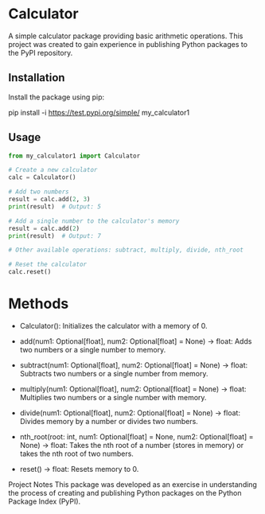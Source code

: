 # Calculator

A simple calculator package providing basic arithmetic operations. This project was created to gain experience in publishing Python packages to the PyPI repository.

## Installation

Install the package using pip:

pip install -i https://test.pypi.org/simple/ my_calculator1

## Usage

```python
from my_calculator1 import Calculator

# Create a new calculator
calc = Calculator()

# Add two numbers
result = calc.add(2, 3)
print(result)  # Output: 5

# Add a single number to the calculator's memory
result = calc.add(2)
print(result)  # Output: 7

# Other available operations: subtract, multiply, divide, nth_root

# Reset the calculator
calc.reset()

```

# Methods
- Calculator(): Initializes the calculator with a memory of 0.

- add(num1: Optional[float], num2: Optional[float] = None) -> float: Adds two numbers or a single number to memory.

- subtract(num1: Optional[float], num2: Optional[float] = None) -> float: Subtracts two numbers or a single number from memory.

- multiply(num1: Optional[float], num2: Optional[float] = None) -> float: Multiplies two numbers or a single number with memory.

- divide(num1: Optional[float], num2: Optional[float] = None) -> float: Divides memory by a number or divides two numbers.

- nth_root(root: int, num1: Optional[float] = None, num2: Optional[float] = None) -> float: Takes the nth root of a number (stores in memory) or takes the nth root of two numbers.

- reset() -> float: Resets memory to 0.

Project Notes
This package was developed as an exercise in understanding the process of creating and publishing Python packages on the Python Package Index (PyPI).